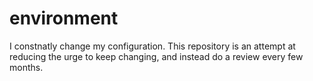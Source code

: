 # environment
I constnatly change my configuration. This repository is an attempt at reducing the urge to keep changing, and instead do a review every few months.
